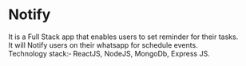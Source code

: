# Notify
It is a Full Stack app that enables users to set reminder for their tasks. </br>
It will Notify users on their whatsapp for schedule events. </br>
Technology stack:‑ ReactJS, NodeJS, MongoDb, Express JS.
